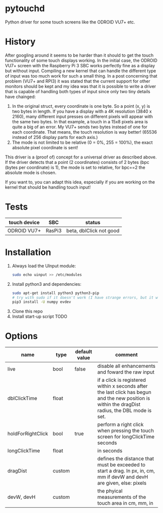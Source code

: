 # pytouchd
Python driver for some touch screens like the ODROID VU7+ etc.

# History
After googling around it seems to be harder than it should to get the touch functionality
of some touch displays working. In the initial case, the ODROID VU7+ screen with the
Raspberry Pi 3 SBC works perfectly fine as a display but without input. Compiling a new
kernel that can handle the different type of input was too much work for such a small
thing. In a post concerning that problem (VU7+ and RPI3) it was stated that the current
support for other monitors should be kept and my idea was that it is possible to write a
driver that is capable of handling both types of input since only two tiny details have
chainged:
1. In the original struct, every coordinate is one byte. So a point (x, y) is two bytes in
length. If you have a display with a 4K resolution (3840 x 2160), many different input
presses on different pixels will appear with the same two bytes. In that example, a touch
in a 15x8 pixels area is quite a big of an error. My VU7+ sends two bytes instead of one
for each coordinate. That means, the touch resolution is way better! (65536 instead of 256
display parts for each axis.)
2. The mode is not limited to be relative (0 = 0%, 255 = 100%), the exact absolute pixel
coordinate is sent!

This driver is a (proof of) concept for a universal driver as described above. If the
driver detects that a point (2 coordinates) consists of 2 bytes (bpc (bytes per coordinate)
is 1), the mode is set to relative, for bpc==2 the absolute mode is chosen.

If you want to, you can adapt this idea, especially if you are working on the kernel that
should be handling touch input!

# Tests
touch device               | SBC                               | status
---------------------------|-----------------------------------|-------------------------
ODROID VU7+                | RasPi3                            | beta, dblClick not good

# Installation

1. Always load the UInput module:
	```sh
	sudo echo uinput >> /etc/modules
	```
2. Install python3 and dependencies:
	```sh
	sudo apt-get install python3 python3-pip
	# try with sudo if it doesn't work (I have strange errors, but it works perfectly as root ?_?)
	pip3 install -U numpy evdev
	```
3. Clone this repo
4. Install start-up script
TODO

# Options

name                    | type   | default value | comment
------------------------|--------|---------------|---------------------------------------------------------------------
live                    | bool   | false         | disable all enhancements and foward the raw input
dblClickTime            | float  |               | if a click is registered within x seconds after the last click has begun and the new position is within the dragDist radius, the DBL mode is set.
holdForRightClick       | bool   | true          | perform a right click when pressing the touch screen for longClickTime seconds
longClickTime           | float  |               | in seconds
dragDist                | custom |               | defines the distance that must be exceeded to start a drag. In px, in, cm, mm if devW and devH are given, else: pixels
devW, devH              | custom |               | the phyical measurements of the touch area in cm, mm, in
